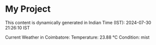 # My Project

This content is dynamically generated in Indian Time (IST): 2024-07-30 21:26:10 IST


Current Weather in Coimbatore:
Temperature: 23.88 °C
Condition: mist
